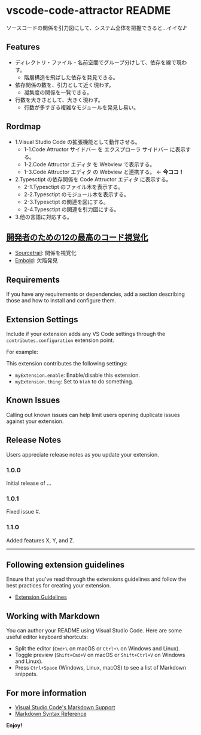 # vscode-code-attractor README

ソースコードの関係を引力図にして、システム全体を把握できると...イイな♪

## Features

- ディレクトリ・ファイル・名前空間でグループ分けして、依存を線で現わす。
  - 階層構造を飛ばした依存を発見できる。
- 依存関係の数を、引力として近く現わす。
  - 凝集度の関係を一覧できる。
- 行数を大きさとして、大きく現わす。
  - 行数が多すぎる複雑なモジュールを発見し易い。

## Rordmap

- 1.Visual Studio Code の拡張機能として動作させる。
  - 1-1.Code Attructor サイドバー を エクスプローラ サイドバー に表示する。
  - 1-2.Code Attructor エディタ を Webview で表示する。
  - 1-3.Code Attructor エディタ の Webview と連携する。 <- **今ココ！**
- 2.Typesctipt の依存関係を Code Attructor エディタ に表示する。
  - 2-1.Typesctipt のファイル木を表示する。
  - 2-2.Typesctipt のモジュール木を表示する。
  - 2-3.Typesctipt の関連を図にする。
  - 2-4.Typesctipt の関連を引力図にする。
- 3.他の言語に対応する。

## [開発者のための12の最高のコード視覚化](https://hashdork.com/ja/greatest-code-visualization-tools-for-developers/)

- [Sourcetrail](https://): 関係を視覚化
- [Embold](https://): 欠陥発見

## Requirements

If you have any requirements or dependencies, add a section describing those and how to install and configure them.

## Extension Settings

Include if your extension adds any VS Code settings through the `contributes.configuration` extension point.

For example:

This extension contributes the following settings:

- `myExtension.enable`: Enable/disable this extension.
- `myExtension.thing`: Set to `blah` to do something.

## Known Issues

Calling out known issues can help limit users opening duplicate issues against your extension.

## Release Notes

Users appreciate release notes as you update your extension.

### 1.0.0

Initial release of ...

### 1.0.1

Fixed issue #.

### 1.1.0

Added features X, Y, and Z.

---

## Following extension guidelines

Ensure that you've read through the extensions guidelines and follow the best practices for creating your extension.

- [Extension Guidelines](https://code.visualstudio.com/api/references/extension-guidelines)

## Working with Markdown

You can author your README using Visual Studio Code. Here are some useful editor keyboard shortcuts:

- Split the editor (`Cmd+\` on macOS or `Ctrl+\` on Windows and Linux).
- Toggle preview (`Shift+Cmd+V` on macOS or `Shift+Ctrl+V` on Windows and Linux).
- Press `Ctrl+Space` (Windows, Linux, macOS) to see a list of Markdown snippets.

## For more information

- [Visual Studio Code's Markdown Support](http://code.visualstudio.com/docs/languages/markdown)
- [Markdown Syntax Reference](https://help.github.com/articles/markdown-basics/)

**Enjoy!**
